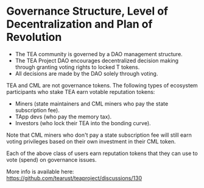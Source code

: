 # Governance Structure, Level of Decentralization and Plan of Revolution

* The TEA community is governed by a DAO management structure. 
* The TEA Project DAO encourages decentralized decision making through granting voting rights to locked T tokens. 
* All decisions are made by the DAO solely through voting. 

TEA and CML are not governance tokens. The following types of ecosystem participants who stake TEA earn votable reputation tokens:

* Miners (state maintainers and CML miners who pay the state subscription fee).
* TApp devs (who pay the memory tax).
* Investors (who lock their TEA into the bonding curve).

Note that CML miners who don't pay a state subscription fee will still earn voting privileges based on their own investment in their CML token.

Each of the above class of users earn reputation tokens that they can use to vote (spend) on governance issues.

More info is available here: https://github.com/tearust/teaproject/discussions/130
